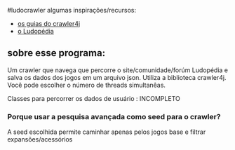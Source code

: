 #ludocrawler 
algumas inspirações/recursos:
- [os guias do crawler4j](https://github.com/yasserg/crawler4j)
- [o Ludopédia](https://www.ludopedia.com.br/)

## sobre esse programa:
Um crawler que navega que percorre o site/comunidade/forúm Ludopédia e salva os dados dos jogos em um arquivo json. Utiliza a biblioteca crawler4j. Você pode escolher o número de threads simultanêas.

Classes para percorrer os dados de usuário : INCOMPLETO


### Porque usar a pesquisa avançada como seed para o crawler?
A seed escolhida permite caminhar apenas pelos jogos base e filtrar expansões/acessórios 

